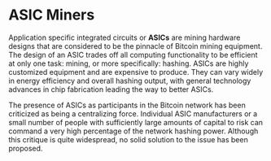 # ASIC Miners

Application specific integrated circuits or **ASICs** are mining hardware designs that are considered to be the pinnacle of Bitcoin mining equipment. The design of an ASIC trades off all computing functionality to be efficient at only one task: mining, or more specifically: hashing. ASICs are highly customized equipment and are expensive to produce. They can vary widely in energy efficiency and overall hashing output, with general technology advances in chip fabrication leading the way to better ASICs.

The presence of ASICs as participants in the Bitcoin network has been criticized as being a centralizing force. Individual ASIC manufacturers or a small number of people with sufficiently large amounts of capital to risk can command a very high percentage of the network hashing power. Although this critique is quite widespread, no solid solution to the issue has been proposed.

